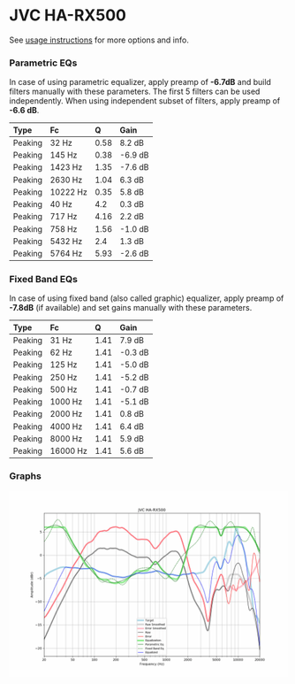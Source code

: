 # JVC HA-RX500
See [usage instructions](https://github.com/jaakkopasanen/AutoEq#usage) for more options and info.

### Parametric EQs
In case of using parametric equalizer, apply preamp of **-6.7dB** and build filters manually
with these parameters. The first 5 filters can be used independently.
When using independent subset of filters, apply preamp of **-6.6 dB**.

| Type    | Fc       |    Q | Gain    |
|:--------|:---------|:-----|:--------|
| Peaking | 32 Hz    | 0.58 | 8.2 dB  |
| Peaking | 145 Hz   | 0.38 | -6.9 dB |
| Peaking | 1423 Hz  | 1.35 | -7.6 dB |
| Peaking | 2630 Hz  | 1.04 | 6.3 dB  |
| Peaking | 10222 Hz | 0.35 | 5.8 dB  |
| Peaking | 40 Hz    | 4.2  | 0.3 dB  |
| Peaking | 717 Hz   | 4.16 | 2.2 dB  |
| Peaking | 758 Hz   | 1.56 | -1.0 dB |
| Peaking | 5432 Hz  | 2.4  | 1.3 dB  |
| Peaking | 5764 Hz  | 5.93 | -2.6 dB |

### Fixed Band EQs
In case of using fixed band (also called graphic) equalizer, apply preamp of **-7.8dB**
(if available) and set gains manually with these parameters.

| Type    | Fc       |    Q | Gain    |
|:--------|:---------|:-----|:--------|
| Peaking | 31 Hz    | 1.41 | 7.9 dB  |
| Peaking | 62 Hz    | 1.41 | -0.3 dB |
| Peaking | 125 Hz   | 1.41 | -5.0 dB |
| Peaking | 250 Hz   | 1.41 | -5.2 dB |
| Peaking | 500 Hz   | 1.41 | -0.7 dB |
| Peaking | 1000 Hz  | 1.41 | -5.1 dB |
| Peaking | 2000 Hz  | 1.41 | 0.8 dB  |
| Peaking | 4000 Hz  | 1.41 | 6.4 dB  |
| Peaking | 8000 Hz  | 1.41 | 5.9 dB  |
| Peaking | 16000 Hz | 1.41 | 5.6 dB  |

### Graphs
![](./JVC%20HA-RX500.png)